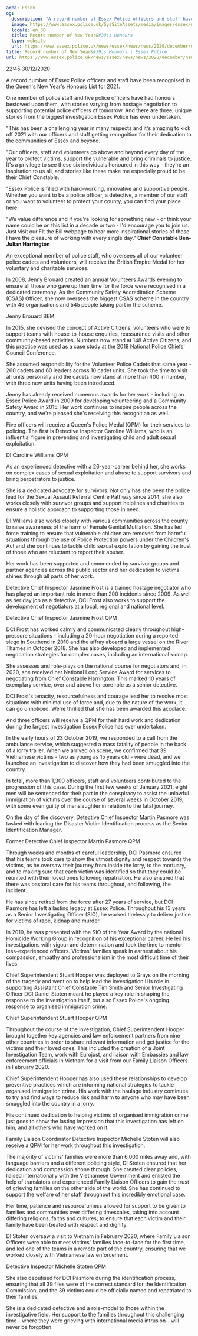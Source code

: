 ```yaml
area: Essex
og:
  description: "A record number of Essex Police officers and staff have been recognised in the Queen\u2019s New Year\u2019s Honours List for 2021."
  image: https://www.essex.police.uk/SysSiteAssets/media/images/essex/news/news/2020/12-december/ep-logo-600x300.jpg?crop=(15,0,585,300)&amp;w=600&amp;h=300&amp;scale=both
  locale: en_GB
  title: Record number of New Year&#39;s Honours
  type: website
  url: https://www.essex.police.uk/news/essex/news/news/2020/december/new-years-honours/
title: Record number of New Year&#39;s Honours | Essex Police
url: https://www.essex.police.uk/news/essex/news/news/2020/december/new-years-honours/
```

22:45 30/12/2020

A record number of Essex Police officers and staff have been recognised in the Queen's New Year's Honours List for 2021.

One member of police staff and five police officers have had honours bestowed upon them, with stories varying from hostage negotiation to supporting potential police officers of tomorrow. And there are three, unique stories from the biggest investigation Essex Police has ever undertaken.

"This has been a challenging year in many respects and it's amazing to kick off 2021 with our officers and staff getting recognition for their dedication to the communities of Essex and beyond.

"Our officers, staff and volunteers go above and beyond every day of the year to protect victims, support the vulnerable and bring criminals to justice. It's a privilege to see these six individuals honoured in this way - they're an inspiration to us all, and stories like these make me especially proud to be their Chief Constable.

"Essex Police is filled with hard-working, innovative and supportive people. Whether you want to be a police officer, a detective, a member of our staff or you want to volunteer to protect your county, you can find your place here.

"We value difference and if you're looking for something new - or think your name could be on this list in a decade or two - I'd encourage you to join us. Just visit our Fit the Bill webpage to hear more inspirational stories of those I have the pleasure of working with every single day."
 **Chief Constable Ben-Julian Harrington**

An exceptional member of police staff, who oversees all of our volunteer police cadets and volunteers, will receive the British Empire Medal for her voluntary and charitable services.

In 2008, Jenny Brouard created an annual Volunteers Awards evening to ensure all those who gave up their time for the force were recognised in a dedicated ceremony. As the Community Safety Accreditation Scheme (CSAS) Officer, she now oversees the biggest CSAS scheme in the country with 46 organisations and 545 people taking part in the scheme.

Jenny Brouard BEM

In 2015, she devised the concept of Active Citizens, volunteers who were to support teams with house-to-house enquiries, reassurance visits and other community-based activities. Numbers now stand at 148 Active Citizens, and this practice was used as a case study at the 2018 National Police Chiefs' Council Conference.

She assumed responsibility for the Volunteer Police Cadets that same year - 260 cadets and 60 leaders across 10 cadet units. She took the time to visit all units personally and the cadets now stand at more than 400 in number, with three new units having been introduced.

Jenny has already received numerous awards for her work - including an Essex Police Award in 2009 for developing volunteering and a Community Safety Award in 2015. Her work continues to inspire people across the country, and we're pleased she's receiving this recognition as well.

Five officers will receive a Queen's Police Medal (QPM) for their services to policing. The first is Detective Inspector Caroline Williams, who is an influential figure in preventing and investigating child and adult sexual exploitation.

DI Caroline Williams QPM

As an experienced detective with a 26-year-career behind her, she works on complex cases of sexual exploitation and abuse to support survivors and bring perpetrators to justice.

She is a dedicated advocate for survivors. Not only has she been the police lead for the Sexual Assault Referral Centre Pathway since 2014, she also works closely with survivor groups and support helplines and charities to ensure a holistic approach to supporting those in need.

DI Williams also works closely with various communities across the county to raise awareness of the harm of Female Genital Mutilation. She has led force training to ensure that vulnerable children are removed from harmful situations through the use of Police Protection powers under the Children's Act and she continues to tackle child sexual exploitation by gaining the trust of those who are reluctant to report their abuser.

Her work has been supported and commended by survivor groups and partner agencies across the public sector and her dedication to victims shines through all parts of her work.

Detective Chief Inspector Jasmine Frost is a trained hostage negotiator who has played an important role in more than 200 incidents since 2009. As well as her day job as a detective, DCI Frost also works to support the development of negotiators at a local, regional and national level.

Detective Chief Inspector Jasmine Frost QPM

DCI Frost has worked calmly and communicated clearly throughout high-pressure situations - including a 20-hour negotiation during a reported siege in Southend in 2010 and the affray aboard a large vessel on the River Thames in October 2018. She has also developed and implemented negotiation strategies for complex cases, including an international kidnap.

She assesses and role-plays on the national course for negotiators and, in 2020, she received her National Long Service Award for services to negotiating from Chief Constable Harrington. This marked 10 years of exemplary service, over and above her core role as a senior detective.

DCI Frost's tenacity, resourcefulness and courage lead her to resolve most situations with minimal use of force and, due to the nature of the work, it can go unnoticed. We're thrilled that she has been awarded this accolade.

And three officers will receive a QPM for their hard work and dedication during the largest investigation Essex Police has ever undertaken.

In the early hours of 23 October 2019, we responded to a call from the ambulance service, which suggested a mass fatality of people in the back of a lorry trailer. When we arrived on scene, we confirmed that 39 Vietnamese victims - two as young as 15 years old - were dead, and we launched an investigation to discover how they had been smuggled into the country.

In total, more than 1,300 officers, staff and volunteers contributed to the progression of this case. During the first few weeks of January 2021, eight men will be sentenced for their part in the conspiracy to assist the unlawful immigration of victims over the course of several weeks in October 2019, with some even guilty of manslaughter in relation to the fatal journey.

On the day of the discovery, Detective Chief Inspector Martin Pasmore was tasked with leading the Disaster Victim Identification process as the Senior Identification Manager.

Former Detective Chief Inspector Martin Pasmore QPM

Through weeks and months of careful leadership, DCI Pasmore ensured that his teams took care to show the utmost dignity and respect towards the victims, as he oversaw their journey from inside the lorry, to the mortuary, and to making sure that each victim was identified so that they could be reunited with their loved ones following repatriation. He also ensured that there was pastoral care for his teams throughout, and following, the incident.

He has since retired from the force after 27 years of service, but DCI Pasmore has left a lasting legacy at Essex Police. Throughout his 13 years as a Senior Investigating Officer (SIO), he worked tirelessly to deliver justice for victims of rape, kidnap and murder.

In 2019, he was presented with the SIO of the Year Award by the national Homicide Working Group in recognition of his exceptional career.
He led his investigations with vigour and determination and took the time to mentor less-experienced officers. Victims' families speak in earnest about his compassion, empathy and professionalism in the most difficult time of their lives.

Chief Superintendent Stuart Hooper was deployed to Grays on the morning of the tragedy and went on to help lead the investigation.His role in supporting Assistant Chief Constable Tim Smith and Senior Investigating Officer DCI Daniel Stoten meant he played a key role in shaping the response to the investigation itself, but also Essex Police's ongoing response to organised immigration crime.

Chief Superintendent Stuart Hooper QPM

Throughout the course of the investigation, Chief Superintendent Hooper brought together key agencies and law enforcement partners from nine other countries in order to share relevant information and get justice for the victims and their loved ones. This included the creation of a Joint Investigation Team, work with Eurojust, and liaison with Embassies and law enforcement officials in Vietnam for a visit from our Family Liaison Officers in February 2020.

Chief Superintendent Hooper has also used these relationships to develop preventive practices which are informing national strategies to tackle organised immigration crime. His work with the haulage industry continues to try and find ways to reduce risk and harm to anyone who may have been smuggled into the country in a lorry.

His continued dedication to helping victims of organised immigration crime just goes to show the lasting impression that this investigation has left on him, and all others who have worked on it.

Family Liaison Coordinator Detective Inspector Michelle Stoten will also receive a QPM for her work throughout this investigation.

The majority of victims' families were more than 6,000 miles away and, with language barriers and a different policing style, DI Stoten ensured that her dedication and compassion shone through. She created clear policies, liaised internationally with the Vietnamese Government and enlisted the help of translators and experienced Family Liaison Officers to gain the trust of grieving families on the other side of the world. She has continued to support the welfare of her staff throughout this incredibly emotional case.

Her time, patience and resourcefulness allowed for support to be given to families and communities over differing timescales, taking into account differing religions, faiths and cultures, to ensure that each victim and their family have been treated with respect and dignity.

DI Stoten oversaw a visit to Vietnam in February 2020, where Family Liaison Officers were able to meet victims' families face-to-face for the first time, and led one of the teams in a remote part of the country, ensuring that we worked closely with Vietnamese law enforcement.

Detective Inspector Michelle Stoten QPM

She also deputised for DCI Pasmore during the identification process, ensuring that all 39 files were of the correct standard for the Identification Commission, and the 39 victims could be officially named and repatriated to their families.

She is a dedicated detective and a role-model to those within the investigative field. Her support to the families throughout this challenging time - where they were grieving with international media intrusion - will never be forgotten.
